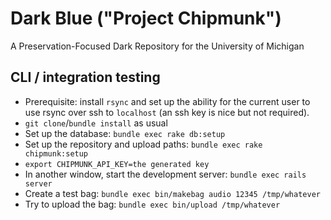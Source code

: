 # Dark Blue ("Project Chipmunk")

A Preservation-Focused Dark Repository for the University of Michigan

## CLI / integration testing

- Prerequisite: install `rsync` and set up the ability for the current user to use rsync over
  ssh to `localhost` (an ssh key is nice but not required).
- `git clone`/`bundle install` as usual
- Set up the database: `bundle exec rake db:setup`
- Set up the repository and upload paths: `bundle exec rake chipmunk:setup`
- `export CHIPMUNK_API_KEY=the generated key`
- In another window, start the development server: `bundle exec rails server`
- Create a test bag: `bundle exec bin/makebag audio 12345 /tmp/whatever` 
- Try to upload the bag: `bundle exec bin/upload /tmp/whatever`

